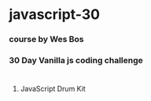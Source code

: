 # javascript-30

### course by Wes Bos

### 30 Day Vanilla js coding challenge

#

1. JavaScript Drum Kit
